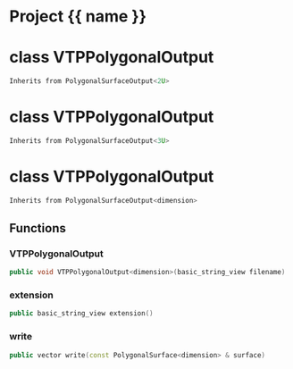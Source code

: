 <script setup>
import {useRoute} from 'vitepress'
const {path} = useRoute()
const tokens = path.split('/')
const words = tokens[2].split('-');
for (let i = 0; i < words.length; i++) {
    words[i] = words[i].charAt(0).toUpperCase() + words[i].slice(1);
    words[i] = words[i].replace('geode', 'Geode')
}
const name = words.join('-');
</script>
# Project {{ name }}

# class VTPPolygonalOutput


```cpp
Inherits from PolygonalSurfaceOutput<2U>
```



# class VTPPolygonalOutput


```cpp
Inherits from PolygonalSurfaceOutput<3U>
```



# class VTPPolygonalOutput


```cpp
Inherits from PolygonalSurfaceOutput<dimension>
```



## Functions

### VTPPolygonalOutput

```cpp
public void VTPPolygonalOutput<dimension>(basic_string_view filename)
```


### extension

```cpp
public basic_string_view extension()
```


### write

```cpp
public vector write(const PolygonalSurface<dimension> & surface)
```




